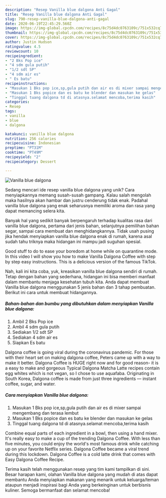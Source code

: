 ```yaml
---
description: "Resep Vanilla blue dalgona Anti Gagal"
title: "Resep Vanilla blue dalgona Anti Gagal"
slug: 790-resep-vanilla-blue-dalgona-anti-gagal
date: 2020-06-19T22:45:29.560Z
image: https://img-global.cpcdn.com/recipes/8c75d4dc0763109c/751x532cq70/vanilla-blue-dalgona-foto-resep-utama.jpg
thumbnail: https://img-global.cpcdn.com/recipes/8c75d4dc0763109c/751x532cq70/vanilla-blue-dalgona-foto-resep-utama.jpg
cover: https://img-global.cpcdn.com/recipes/8c75d4dc0763109c/751x532cq70/vanilla-blue-dalgona-foto-resep-utama.jpg
author: Justin Hudson
ratingvalue: 4.5
reviewcount: 10
recipeingredient:
- "2 Bks Pop ice"
- "4 sdm gula putih"
- "1/2 sdt SP"
- "4 sdm air es"
- " Es batu"
recipeinstructions:
- "Masukan 1 Bks pop ice,sp,gula putih dan air es di mixer sampai mengembang dan terasa lembut"
- "Masukan 1 Bks popice dan es batu ke blender dan masukan ke gelas"
- "Tinggal tuang dalgona td di atasnya.selamat mencoba,terima kasih"
categories:
- Resep
tags:
- vanilla
- blue
- dalgona

katakunci: vanilla blue dalgona 
nutrition: 256 calories
recipecuisine: Indonesian
preptime: "PT31M"
cooktime: "PT49M"
recipeyield: "2"
recipecategory: Dessert

---
```



![Vanilla blue dalgona](https://img-global.cpcdn.com/recipes/8c75d4dc0763109c/751x532cq70/vanilla-blue-dalgona-foto-resep-utama.jpg)

Sedang mencari ide resep vanilla blue dalgona yang unik? Cara menyiapkannya memang susah-susah gampang. Kalau salah mengolah maka hasilnya akan hambar dan justru cenderung tidak enak. Padahal vanilla blue dalgona yang enak seharusnya memiliki aroma dan rasa yang dapat memancing selera kita.

Banyak hal yang sedikit banyak berpengaruh terhadap kualitas rasa dari vanilla blue dalgona, pertama dari jenis bahan, selanjutnya pemilihan bahan segar, sampai cara membuat dan menghidangkannya. Tidak usah pusing jika hendak menyiapkan vanilla blue dalgona enak di rumah, karena asal sudah tahu triknya maka hidangan ini mampu jadi suguhan spesial.

Good stuff to do to ease your boredom at home while on quarantine mode. In this video I will show you how to make Vanilla Dalgona Coffee with step by step easy instructions. This is a delicious version of the famous TikTok.


Nah, kali ini kita coba, yuk, kreasikan vanilla blue dalgona sendiri di rumah. Tetap dengan bahan yang sederhana, hidangan ini bisa memberi manfaat dalam membantu menjaga kesehatan tubuh kita. Anda dapat membuat Vanilla blue dalgona menggunakan 5 jenis bahan dan 3 tahap pembuatan. Berikut ini cara untuk membuat hidangannya.

<!--inarticleads1-->

##### Bahan-bahan dan bumbu yang dibutuhkan dalam menyiapkan Vanilla blue dalgona:

1. Ambil 2 Bks Pop ice
1. Ambil 4 sdm gula putih
1. Sediakan 1/2 sdt SP
1. Sediakan 4 sdm air es
1. Siapkan  Es batu


Dalgona coffee is going viral during the coronavirus pandemic. For those with their heart set on making dalgona coffee, Peters came up with a way to make it better. Dalgona Coffee is HUGE right now and for good reason- it is a easy to make and gorgeous Typical Dalgona Matcha Latte recipes contain egg whites which is not vegan, so I chose to use aquafaba. Originating in South Korea, Dalgona coffee is made from just three ingredients — instant coffee, sugar, and water. 

<!--inarticleads2-->

##### Cara menyiapkan Vanilla blue dalgona:

1. Masukan 1 Bks pop ice,sp,gula putih dan air es di mixer sampai mengembang dan terasa lembut
1. Masukan 1 Bks popice dan es batu ke blender dan masukan ke gelas
1. Tinggal tuang dalgona td di atasnya.selamat mencoba,terima kasih


Combine equal parts of each ingredient in a bowl, then using a hand mixer. It&#39;s really easy to make a cup of the trending Dalgona Coffee. With less than five minutes, you could enjoy the world&#39;s most famous drink while catching up on your favorite Netflix series. Dalgona Coffee became a viral trend during this lockdown. Dalgona Coffee is a cold latte drink that comes with Easy Dalgona Coffee Recipe. 

Terima kasih telah menggunakan resep yang tim kami tampilkan di sini. Besar harapan kami, olahan Vanilla blue dalgona yang mudah di atas dapat membantu Anda menyiapkan makanan yang menarik untuk keluarga/teman ataupun menjadi inspirasi bagi Anda yang berkeinginan untuk berbisnis kuliner. Semoga bermanfaat dan selamat mencoba!
